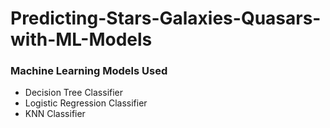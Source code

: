 # Predicting-Stars-Galaxies-Quasars-with-ML-Models

### Machine Learning Models Used
- Decision Tree Classifier
- Logistic Regression Classifier
- KNN Classifier
